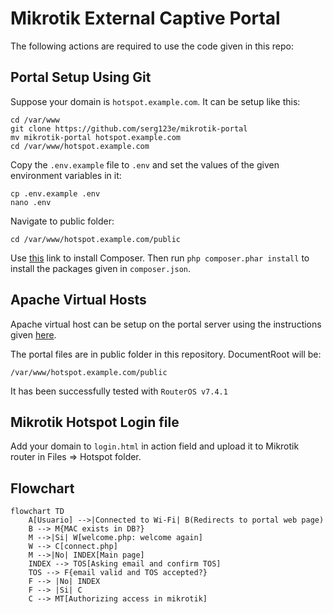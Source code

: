 # Mikrotik External Captive Portal

The following actions are required to use the code given in this repo:

## Portal Setup Using Git

Suppose your domain is `hotspot.example.com`. It can be setup like this:

```
cd /var/www
git clone https://github.com/serg123e/mikrotik-portal
mv mikrotik-portal hotspot.example.com
cd /var/www/hotspot.example.com
```

Copy the `.env.example` file to `.env` and set the values of the given environment variables in it:

```
cp .env.example .env
nano .env
```

Navigate to public folder:

`cd /var/www/hotspot.example.com/public`

Use [this](https://getcomposer.org/download/) link to install Composer. Then run `php composer.phar install` to install the packages given in `composer.json`.

## Apache Virtual Hosts

Apache virtual host can be setup on the portal server using the instructions given [here](https://gist.github.com/nasirhafeez/d47c9d68742227a23f1011455a190490#apache-site-setup).

The portal files are in public folder in this repository. DocumentRoot will be:

`/var/www/hotspot.example.com/public`

It has been successfully tested with `RouterOS v7.4.1`

## Mikrotik Hotspot Login file

Add your domain to `login.html` in action field and upload it to Mikrotik router in Files => Hotspot folder.

## Flowchart

```mermaid
flowchart TD
    A[Usuario] -->|Connected to Wi-Fi| B(Redirects to portal web page)
    B --> M{MAC exists in DB?}
    M -->|Si| W[welcome.php: welcome again]
    W --> C[connect.php]
    M -->|No| INDEX[Main page]
    INDEX --> TOS[Asking email and confirm TOS]
    TOS --> F{email valid and TOS accepted?}
    F --> |No| INDEX
    F --> |Si| C
    C --> MT[Authorizing access in mikrotik]
```
